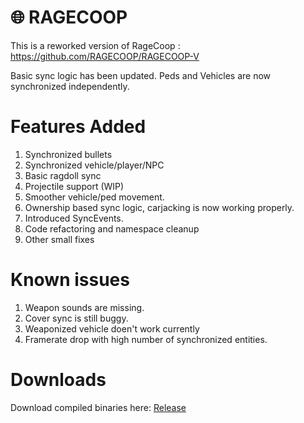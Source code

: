 
# 🌐 RAGECOOP
This is a reworked version of RageCoop : https://github.com/RAGECOOP/RAGECOOP-V

Basic sync logic has been updated. Peds and Vehicles are now synchronized independently.

# Features Added
1. Synchronized bullets
2. Synchronized vehicle/player/NPC
3. Basic ragdoll sync
4. Projectile support (WIP)
5. Smoother vehicle/ped movement.
6. Ownership based sync logic, carjacking is now working properly.
7. Introduced SyncEvents.
8. Code refactoring and namespace cleanup
9. Other small fixes

# Known issues
1. Weapon sounds are missing.
2. Cover sync is still buggy.
3. Weaponized vehicle doen't work currently
4. Framerate drop with high number of synchronized entities.

# Downloads
Download compiled binaries here: 
[Release](https://gitlab.com/justasausage/RageCOOP-V/-/tree/main/Release)
